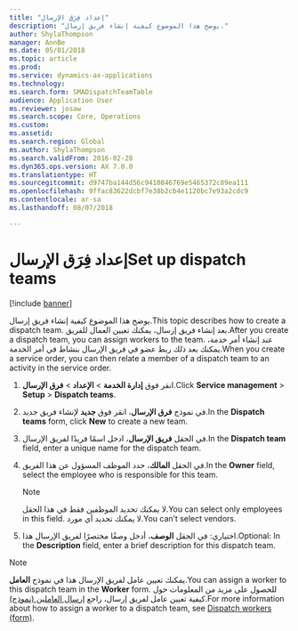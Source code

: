 ```yaml
---
title: "إعداد فِرَق الإرسال"
description: "يوضح هذا الموضوع كيفية إنشاء فريق إرسال."
author: ShylaThompson
manager: AnnBe
ms.date: 05/01/2018
ms.topic: article
ms.prod: 
ms.service: dynamics-ax-applications
ms.technology: 
ms.search.form: SMADispatchTeamTable
audience: Application User
ms.reviewer: josaw
ms.search.scope: Core, Operations
ms.custom: 
ms.assetid: 
ms.search.region: Global
ms.author: ShylaThompson
ms.search.validFrom: 2016-02-28
ms.dyn365.ops.version: AX 7.0.0
ms.translationtype: HT
ms.sourcegitcommit: d9747ba144d56c9410846769e5465372c89ea111
ms.openlocfilehash: 9ffac83622dcbf7e38b2cb4e1120bc7e93a2cdc9
ms.contentlocale: ar-sa
ms.lasthandoff: 08/07/2018

---
```



# <a name="set-up-dispatch-teams"></a><span data-ttu-id="fdd0e-103">إعداد فِرَق الإرسال</span><span class="sxs-lookup"><span data-stu-id="fdd0e-103">Set up dispatch teams</span></span> 

[!include [banner](../includes/banner.md)]


<span data-ttu-id="fdd0e-104">يوضح هذا الموضوع كيفية إنشاء فريق إرسال.</span><span class="sxs-lookup"><span data-stu-id="fdd0e-104">This topic describes how to create a dispatch team.</span></span> <span data-ttu-id="fdd0e-105">بعد إنشاء فريق إرسال، يمكنك تعيين العمال للفريق.</span><span class="sxs-lookup"><span data-stu-id="fdd0e-105">After you create a dispatch team, you can assign workers to the team.</span></span> <span data-ttu-id="fdd0e-106">عند إنشاء أمر خدمة، يمكنك بعد ذلك ربط عضو في فريق الإرسال بنشاط في أمر الخدمة.</span><span class="sxs-lookup"><span data-stu-id="fdd0e-106">When you create a service order, you can then relate a member of a dispatch team to an activity in the service order.</span></span>

1.  <span data-ttu-id="fdd0e-107">انقر فوق **إدارة الخدمة** \> **الإعداد** \> **فرق الإرسال**.</span><span class="sxs-lookup"><span data-stu-id="fdd0e-107">Click **Service management** \> **Setup** \> **Dispatch teams**.</span></span>

2.  <span data-ttu-id="fdd0e-108">في نموذج **فرق الإرسال**، انقر فوق **جديد** لإنشاء فريق جديد.</span><span class="sxs-lookup"><span data-stu-id="fdd0e-108">In the **Dispatch teams** form, click **New** to create a new team.</span></span>

3.  <span data-ttu-id="fdd0e-109">في الحقل **فريق الإرسال**، ادخل اسمًا فريدًا لفريق الإرسال.</span><span class="sxs-lookup"><span data-stu-id="fdd0e-109">In the **Dispatch team** field, enter a unique name for the dispatch team.</span></span>

4.  <span data-ttu-id="fdd0e-110">في الحقل **المالك**، حدد الموظف المسؤول عن هذا الفريق.</span><span class="sxs-lookup"><span data-stu-id="fdd0e-110">In the **Owner** field, select the employee who is responsible for this team.</span></span>
    

    > [!NOTE]
    > <P><span data-ttu-id="fdd0e-111">لا يمكنك تحديد الموظفين فقط في هذا الحقل.</span><span class="sxs-lookup"><span data-stu-id="fdd0e-111">You can select only employees in this field.</span></span> <span data-ttu-id="fdd0e-112">لا يمكنك تحديد أي مورد.</span><span class="sxs-lookup"><span data-stu-id="fdd0e-112">You can’t select vendors.</span></span></P>



5.  <span data-ttu-id="fdd0e-113">اختياري: في الحقل **الوصف**، أدخل وصفًا مختصرًا لفريق الإرسال هذا.</span><span class="sxs-lookup"><span data-stu-id="fdd0e-113">Optional: In the **Description** field, enter a brief description for this dispatch team.</span></span>


> [!NOTE]
> <P><span data-ttu-id="fdd0e-114">يمكنك تعيين عامل لفريق الإرسال هذا في نموذج <STRONG>العامل</STRONG>.</span><span class="sxs-lookup"><span data-stu-id="fdd0e-114">You can assign a worker to this dispatch team in the <STRONG>Worker</STRONG> form.</span></span> <span data-ttu-id="fdd0e-115">للحصول على مزيد من المعلومات حول كيفية تعيين عامل لفريق إرسال، راجع <A href="https://technet.microsoft.com/en-us/library/dn776288(v=ax.60)">إرسال العاملين (نموذج)</A>.</span><span class="sxs-lookup"><span data-stu-id="fdd0e-115">For more information about how to assign a worker to a dispatch team, see <A href="https://technet.microsoft.com/en-us/library/dn776288(v=ax.60)">Dispatch workers (form)</A>.</span></span></P>




